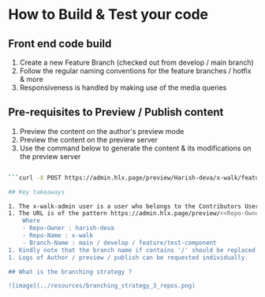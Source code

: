 # How to Build & Test your code

## Front end code build

1. Create a new Feature Branch (checked out from develop / main branch) 
1. Follow the regular naming conventions for the feature branches / hotfix & more
2. Responsiveness is handled by making use of the media queries

## Pre-requisites to Preview / Publish content

1. Preview the content on the author's preview mode
1. Preview the content on the preview server 
1. Use the command below to generate the content & its modifications on the preview server

```sh

```curl -X POST https://admin.hlx.page/preview/Harish-deva/x-walk/feature-image-text/ -u xwalk-admin:JdAhR9hHeb5g8wK

## Key takeaways

1. The x-walk-admin user is a user who belongs to the Contributors User group 
1. The URL is of the pattern https://admin.hlx.page/preview/<<Repo-Owner>>/<<Repo-Name>>/<<Branch-Name>>/
    Where 
    - Repo-Owner : harish-deva  
    - Repo-Name : x-walk
    - Branch-Name : main / develop / feature/test-component
1. Kindly note that the branch name if contains '/' should be replaced with '-' if it must be previewed on a browser
1. Logs of Author / preview / publish can be requested individually.

## What is the branching strategy ?

![image](../resources/branching_strategy_3_repos.png)


